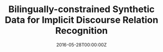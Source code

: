 ---
title: "Bilingually-constrained Synthetic Data for Implicit Discourse Relation Recognition"
authors:
- Changxing Wu
- Xiaodong Shi
- Yidong Chen
- Yanzhou Huang
- Jinsong Su
author_notes:
- 
- 
- 
- 
- 
date: "2016-05-28T00:00:00Z"
publishDate: "2025-05-28T13:12:45+00:00"
publication_types: []
publication: "**In Proc. of EMNLP 2016**. short paper"
---